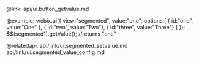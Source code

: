 @link: api/ui.button_getvalue.md

@example:
webix.ui({
	view:"segmented", value:"one", options:[
			{ id:"one", value:"One" },
			{ id:"two", value:"Two"},
			{ id:"three", value:"Three"}
		]
});
...
$$(segmented1).getValue();
		//returns "one"
        
@relatedapi:
	api/link/ui.segmented_setvalue.md
    api/link/ui.segmented_value_config.md
    